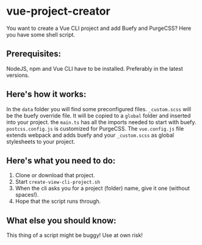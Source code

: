 # vue-project-creator
You want to create a Vue CLI project and add Buefy and PurgeCSS? Here you have some shell script.

## Prerequisites:
NodeJS, npm and Vue CLI have to be installed. Preferably in the latest versions.

## Here's how it works:
In the `data` folder you will find some preconfigured files. `_custom.scss` will be the buefy override file. It will be copied to a `global` folder and inserted into your project. the `main.ts` has all the imports needed to start with buefy. `postcss.config.js` is customized for PurgeCSS. The `vue.config.js` file extends webpack and adds buefy and your `_custom.scss` as global stylesheets to your project.

## Here's what you need to do:
1. Clone or download that project. 
2. Start `create-view-cli-project.sh`
3. When the cli asks you for a project (folder) name, give it one (without spaces!).
4. Hope that the script runs through.

## What else you should know:
This thing of a script might be buggy! Use at own risk!
